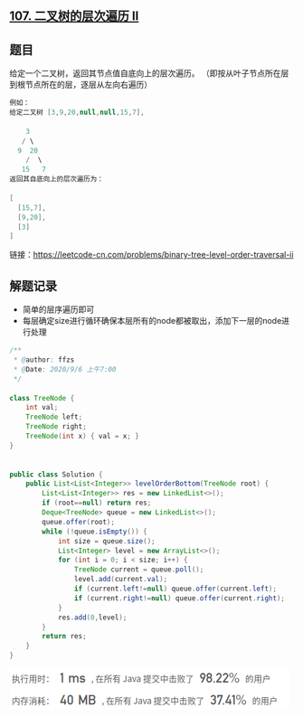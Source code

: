 ## [107. 二叉树的层次遍历 II](https://leetcode-cn.com/problems/binary-tree-level-order-traversal-ii/)

## 题目

给定一个二叉树，返回其节点值自底向上的层次遍历。 （即按从叶子节点所在层到根节点所在的层，逐层从左向右遍历）

```java
例如：
给定二叉树 [3,9,20,null,null,15,7],

    3
   / \
  9  20
    /  \
   15   7
返回其自底向上的层次遍历为：

[
  [15,7],
  [9,20],
  [3]
]
```


链接：https://leetcode-cn.com/problems/binary-tree-level-order-traversal-ii

## 解题记录

+ 简单的层序遍历即可
+ 每层确定size进行循环确保本层所有的node都被取出，添加下一层的node进行处理

```java
/**
 * @author: ffzs
 * @Date: 2020/9/6 上午7:00
 */

class TreeNode {
    int val;
    TreeNode left;
    TreeNode right;
    TreeNode(int x) { val = x; }
}


public class Solution {
    public List<List<Integer>> levelOrderBottom(TreeNode root) {
        List<List<Integer>> res = new LinkedList<>();
        if (root==null) return res;
        Deque<TreeNode> queue = new LinkedList<>();
        queue.offer(root);
        while (!queue.isEmpty()) {
            int size = queue.size();
            List<Integer> level = new ArrayList<>();
            for (int i = 0; i < size; i++) {
                TreeNode current = queue.poll();
                level.add(current.val);
                if (current.left!=null) queue.offer(current.left);
                if (current.right!=null) queue.offer(current.right);
            }
            res.add(0,level);
        }
        return res;
    }
}
```

![image-20200906071849604](README.assets/image-20200906071849604.png)